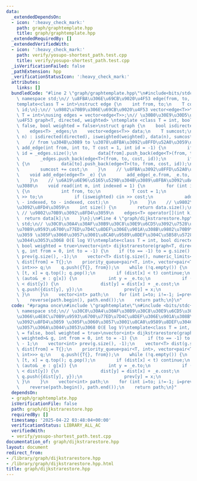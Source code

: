 ```yaml
---
data:
  _extendedDependsOn:
  - icon: ':heavy_check_mark:'
    path: graph/graphtemplate.hpp
    title: graph/graphtemplate.hpp
  _extendedRequiredBy: []
  _extendedVerifiedWith:
  - icon: ':heavy_check_mark:'
    path: verify/yosupo-shortest_path.test.cpp
    title: verify/yosupo-shortest_path.test.cpp
  _isVerificationFailed: false
  _pathExtension: hpp
  _verificationStatusIcon: ':heavy_check_mark:'
  attributes:
    links: []
  bundledCode: "#line 2 \"graph/graphtemplate.hpp\"\n#include<bits/stdc++.h>\nusing\
    \ namespace std;\n// \u8FBA\u306E\u69CB\u9020\u4F53 edge(from, to, cost, id)\n\
    template<class T = int>\nstruct edge {\n    int from, to;\n    T cost;\n    int\
    \ id;\n};\n// \u9802\u70B9\u306E\u69CB\u9020\u4F53 vector<edge<T>>\ntemplate<class\
    \ T = int>\nusing edges = vector<edge<T>>;\n// \u30B0\u30E9\u30D5\u306E\u69CB\u9020\
    \u4F53 graph<T, directed, weighted> \ntemplate <class T = int, bool directed =\
    \ false, bool weighted = false>\nstruct graph {\n    bool isdirected, isweighted;\n\
    \    edges<T> _edges;\n    vector<edges<T>> data;\n    T sumcost;\n    graph(int\
    \ n) : isdirected(directed), isweighted(weighted), data(n), sumcost(T{}) {}\n\
    \    // from \u304B\u3089 to \u3078\u8FBA\u3092\u8FFD\u52A0\u3059\u308B\n    void\
    \ add_edge(int from, int to, T cost = 1, int id = -1) {\n        if (id == -1)\
    \ id = _edges.size();\n        data[from].push_back(edge<T>(from, to, cost, id));\n\
    \        _edges.push_back(edge<T>(from, to, cost, id));\n        if (!isdirected)\
    \ {\n            data[to].push_back(edge<T>(to, from, cost, id));\n        }\n\
    \        sumcost += cost;\n    }\n    // \u8FBA\u3092\u8FFD\u52A0\u3059\u308B\n\
    \    void add_edge(edge<T> _e) {\n        add_edge(_e.from, _e.to, _e.cost, _e.id);\n\
    \    }\n    // \u6A19\u6E96\u5165\u529B\u304B\u3089\u8FBA\u3092\u8AAD\u307F\u8FBC\
    \u3080\n    void read(int m, int indexed = 1) {\n        for (int i=0; i<m; i++)\
    \ {\n            int from, to;\n            T cost = 1;\n            cin >> from\
    \ >> to;\n            if (isweighted) cin >> cost;\n            add_edge(from\
    \ - indexed, to - indexed, cost);\n        }\n    }\n    // \u9802\u70B9\u6570\
    \u3092\u8FD4\u3059\n    int size() {\n        return data.size();\n    }\n   \
    \ // \u9802\u70B9\u3092\u8FD4\u3059\n    edges<T> operator[](int k) {\n      \
    \  return data[k];\n    }\n};\n#line 4 \"graph/dijkstrarestore.hpp\"\nusing namespace\
    \ std;\n// \u30C0\u30A4\u30AF\u30B9\u30C8\u30E9\u6CD5\u3092\u7528\u3044\u3066\u4E8C\
    \u70B9\u9593\u6700\u77ED\u7D4C\u8DEF\u306E\u901A\u308B\u9802\u70B9\u3092\u8FD4\
    \u3059 \u305F\u3060\u3057\u3001\u8CA0\u9589\u8DEF\u304C\u5B58\u5728\u3057\u306A\
    \u3044\u3053\u3068 O(E log V)\ntemplate<class T = int, bool directed = false,\
    \ bool weighted = true>\nvector<int> dijkstrarestore(graph<T, directed, weighted>&\
    \ g, int from = 0, int to = -1) {\n    if (to == -1) to = g.size() - 1;\n    vector<int>\
    \ prev(g.size(), -1);\n    vector<T> dist(g.size(), numeric_limits<T>::max());\
    \ dist[from] = T{};\n    priority_queue<pair<T, int>, vector<pair<T, int>>, greater<pair<T,\
    \ int>>> q;\n    q.push({T{}, from});\n    while (!q.empty()) {\n        auto\
    \ [t, x] = q.top(); q.pop();\n        if (dist[x] < t) continue;\n        for\
    \ (auto& _e : g[x]) {\n            int y = _e.to;\n            if (dist[x] + _e.cost\
    \ < dist[y]) {\n                dist[y] = dist[x] + _e.cost;\n               \
    \ q.push({dist[y], y});\n                prev[y] = x;\n            }\n       \
    \ }\n    }\n    vector<int> path;\n    for (int i=to; i!=-1; i=prev[i]) path.push_back(i);\n\
    \    reverse(path.begin(), path.end());\n    return path;\n}\n"
  code: "#pragma once\n#include \"graphtemplate\"\n#include <bits/stdc++.h>\nusing\
    \ namespace std;\n// \u30C0\u30A4\u30AF\u30B9\u30C8\u30E9\u6CD5\u3092\u7528\u3044\
    \u3066\u4E8C\u70B9\u9593\u6700\u77ED\u7D4C\u8DEF\u306E\u901A\u308B\u9802\u70B9\
    \u3092\u8FD4\u3059 \u305F\u3060\u3057\u3001\u8CA0\u9589\u8DEF\u304C\u5B58\u5728\
    \u3057\u306A\u3044\u3053\u3068 O(E log V)\ntemplate<class T = int, bool directed\
    \ = false, bool weighted = true>\nvector<int> dijkstrarestore(graph<T, directed,\
    \ weighted>& g, int from = 0, int to = -1) {\n    if (to == -1) to = g.size()\
    \ - 1;\n    vector<int> prev(g.size(), -1);\n    vector<T> dist(g.size(), numeric_limits<T>::max());\
    \ dist[from] = T{};\n    priority_queue<pair<T, int>, vector<pair<T, int>>, greater<pair<T,\
    \ int>>> q;\n    q.push({T{}, from});\n    while (!q.empty()) {\n        auto\
    \ [t, x] = q.top(); q.pop();\n        if (dist[x] < t) continue;\n        for\
    \ (auto& _e : g[x]) {\n            int y = _e.to;\n            if (dist[x] + _e.cost\
    \ < dist[y]) {\n                dist[y] = dist[x] + _e.cost;\n               \
    \ q.push({dist[y], y});\n                prev[y] = x;\n            }\n       \
    \ }\n    }\n    vector<int> path;\n    for (int i=to; i!=-1; i=prev[i]) path.push_back(i);\n\
    \    reverse(path.begin(), path.end());\n    return path;\n}"
  dependsOn:
  - graph/graphtemplate.hpp
  isVerificationFile: false
  path: graph/dijkstrarestore.hpp
  requiredBy: []
  timestamp: '2025-04-22 03:48:04+00:00'
  verificationStatus: LIBRARY_ALL_AC
  verifiedWith:
  - verify/yosupo-shortest_path.test.cpp
documentation_of: graph/dijkstrarestore.hpp
layout: document
redirect_from:
- /library/graph/dijkstrarestore.hpp
- /library/graph/dijkstrarestore.hpp.html
title: graph/dijkstrarestore.hpp
---
```

